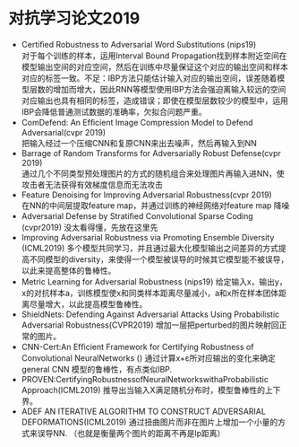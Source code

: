 # 对抗学习论文2019
- Certiﬁed Robustness to Adversarial Word Substitutions (nips19)  
   对于每个训练的样本，运用Interval Bound Propagation找到样本附近空间在模型输出空间的对应空间，然后在训练中尽量保证这个对应的输出空间和样本对应的标签一致。不足：IBP方法只能估计输入对应的输出空间，误差随着模型层数的增加而增大，因此RNN等模型使用IBP方法会强迫离输入较远的空间对应输出也具有相同的标签，造成错误；即使在模型层数较少的模型中，运用IBP会降低普通测试数据的准确率，欠拟合问题严重。
- ComDefend: An Efﬁcient Image Compression Model to Defend Adversarial(cvpr 2019)  
   把输入经过一个压缩CNN和复原CNN来出去噪声，然后再输入到NN
- Barrage of Random Transforms for Adversarially Robust Defense(cvpr 2019)  
   通过几个不同类型预处理图片的方式的随机组合来处理图片再输入进NN，使攻击者无法获得有效梯度信息而无法攻击
- Feature Denoising for Improving Adversarial Robustness(cvpr 2019)  
   在NN的中间层提取feature map，并通过训练的神经网络对feature map 降噪
- Adversarial Defense by Stratiﬁed Convolutional Sparse Coding  (cvpr2019)
   没太看得懂，先放在这里先
- Improving Adversarial Robustness via Promoting Ensemble Diversity  (ICML2019)
   多个模型共同学习，并且通过最大化模型输出之间差异的方式提高不同模型的diversity，来使得一个模型被误导的时候其它模型能不被误导，以此来提高整体的鲁棒性。
- Metric Learning for Adversarial Robustness  (nips19)
   给定输入x，输出y，x的对抗样本a，训练模型使x和同类样本距离尽量减小，a和x所在样本团体距离尽量增大，以此提高模型鲁棒性。
- ShieldNets: Defending Against Adversarial Attacks Using Probabilistic Adversarial Robustness(CVPR2019)
   增加一层把perturbed的图片映射回正常的图片。
 - CNN-Cert:An Efﬁcient Framework for Certifying Robustness of Convolutional NeuralNetworks ()
   通过计算x+ε所对应输出的变化来确定general CNN 模型的鲁棒性，有点类似IBP.
 - PROVEN:CertifyingRobustnessofNeuralNetworkswithaProbabilistic Approach(ICML2019)
   推导出当输入X满足随机分布时，模型鲁棒性的上下界。
 - ADEF AN ITERATIVE ALGORITHM TO CONSTRUCT ADVERSARIAL DEFORMATIONS(ICML2019)
   通过扭曲图片而非在图片上增加一个小量的方式来误导NN. （也就是衡量两个图片的距离不再是lp距离）

